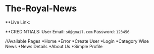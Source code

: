 # The-Royal-News

**Live Link:

**CREDINTIALS:
User Email: `s0@gmail.com`
Password: `123456`

//Available Pages
*Home
*Error
*Create User
*Login
*Category Wise News
*News Details
*About Us
*Simple Profile